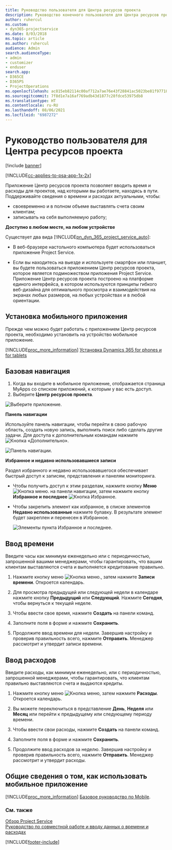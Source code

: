 ```yaml
---
title: Руководство пользователя для Центра ресурсов проекта
description: Руководство конечного пользователя для Центра ресурсов проекта для Project Service
author: ruhercul
ms.custom:
- dyn365-projectservice
ms.date: 8/03/2018
ms.topic: article
ms.author: ruhercul
audience: Admin
search.audienceType:
- admin
- customizer
- enduser
search.app:
- D365CE
- D365PS
- ProjectOperations
ms.openlocfilehash: ac815eb82114c00af712a7ae76e43f28841ac5023be81f97718dc7ce529e1d34
ms.sourcegitcommit: 7f8d1e7a16af769adb43d1877c28fdce53975db8
ms.translationtype: HT
ms.contentlocale: ru-RU
ms.lasthandoff: 08/06/2021
ms.locfileid: "6987272"
---
```

# <a name="user-guide-for-project-resource-hub"></a>Руководство пользователя для Центра ресурсов проекта

[!include [banner](../includes/psa-now-project-operations.md)]

[!INCLUDE[cc-applies-to-psa-app-1x-2x](../includes/cc-applies-to-psa-app-1x-2x.md)]

Приложение Центр ресурсов проекта позволяет вводить время и расходы для проектов, над которыми вы работаете, находясь в пути. Поддерживайте сведения о времени и расходах актуальными, чтобы:

- своевременно и в полном объеме выставлять счета своим клиентам;
- записывать на себя выполняемую работу;

**Доступно в любом месте, на любом устройстве**

Существует два вида [!INCLUDE[pn_dyn_365_project_service_auto](../includes/pn-dyn-365-project-service-auto.md)]: 

- В веб-браузере настольного компьютера будет использоваться приложение Project Service. 

- Если вы находитесь на выезде и используете смартфон или планшет, вы будете пользоваться приложением Центр ресурсов проекта, которое является подмножеством приложения Project Service. Приложение Центр ресурсов проекта построено на платформе единого интерфейса, в котором используются принципы гибкого веб-дизайна для оптимального просмотра и взаимодействия на экранах любых размеров, на любых устройствах и в любой ориентации. 


## <a name="install-the-mobile-app"></a>Установка мобильного приложения
Прежде чем можно будет работать с приложением Центр ресурсов проекта, необходимо установить на устройство мобильное приложение. 

[!INCLUDE[proc_more_information](../includes/proc-more-information.md)] [Установка Dynamics 365 for phones и for tablets](/dynamics365/mobile-app/install-dynamics-365-for-phones-and-tablets)

## <a name="basic-navigation"></a>Базовая навигация
1.  Когда вы входите в мобильное приложение, отображается страница MyApps со списком приложений, к которым у вас есть доступ. 
2.  Выберите **Центр ресурсов проекта**.

![Выберите приложение.](media/chooseApp_1.png "Выбрать приложение")

**Панель навигации**

Используйте панель навигации, чтобы перейти в свою рабочую область, создать новую запись, выполнить поиск либо сделать другие задачи. Для доступа к дополнительным командам нажмите ![Кнопка «Дополнительно».](media/MoreButton.png "Кнопка &quot;Подробнее&quot;")

![Панель навигации.](media/NavBar_2.png "Панель навигации")

**Избранное и недавно использовавшиеся записи**

Раздел избранного и недавно использовавшегося обеспечивает быстрый доступ к записям, представления и панелям мониторинга. 

- Чтобы получить доступ к этим разделам, нажмите кнопку **Меню** ![Кнопка меню.](media/MenuButton.png "Кнопка меню") на панели навигации, затем нажмите кнопку **Избранное и последнее** ![Кнопка Избранное](media/FavButton.png "Кнопка избранного").

- Чтобы закрепить элемент как избранное, в списке элементов **Недавно использованные** нажмите булавку. В результате элемент будет закреплен и перенесен в Избранное.

  ![Элементы пункта Избранное и последнее.](media/Favs_3.png "Элементы пункта Избранное и последнее")
 
## <a name="enter-time"></a>Ввод времени
Введите часы как минимум еженедельно или с периодичностью, запрошенной вашими менеджерами, чтобы гарантировать, что вашим клиентам выставляются счета и выполняется кредитование правильно.

1. Нажмите кнопку меню ![Кнопка меню.](media/MenuButton.png "Кнопка меню"), затем нажмите **Записи времени**. Откроется календарь.

2. Для просмотра предыдущей или следующей недели в календаре нажмите кнопку **Предыдущий** или **Следующий**. Нажмите **Сегодня**, чтобы вернуться к текущей неделе.

3. Чтобы ввести свое время, нажмите **Создать** на панели команд. 

4. Заполните поля в форме и нажмите **Сохранить**.

5. Продолжите ввод времени для недели. Завершив настройку и проверив правильность всего, нажмите **Отправить**. Менеджер рассмотрит и утвердит записи времени.

## <a name="enter-expenses"></a>Ввод расходов 
Введите расходы, как минимум еженедельно, или с периодичностью, запрошенной менеджерами, чтобы гарантировать, что клиентам правильно выставляются счета и выдаются кредиты.

1. Нажмите кнопку меню ![Кнопка меню](media/MenuButton.png "Кнопка меню"), затем нажмите **Расходы**. Откроется календарь.

2. Вы можете переключиться в представление **День**, **Неделя** или **Месяц** или перейти к предыдущему или следующему периоду времени. 

3. Чтобы ввести свои расходы, нажмите **Создать** на панели команд. 

4. Заполните поля в форме и нажмите **Сохранить**.

5. Продолжите ввод расходов за неделю. Завершив настройку и проверив правильность всего, нажмите **Отправить**. Менеджер рассмотрит и утвердит расходы.

## <a name="general-information-on-how-to-use-the-mobile-app"></a>Общие сведения о том, как использовать мобильное приложение 
[!INCLUDE[proc_more_information](../includes/proc-more-information.md)] [Базовое руководство по Mobile](/dynamics365/mobile-app/dynamics-365-phones-tablets-users-guide).

### <a name="see-also"></a>См. также  
 [Обзор Project Service](../psa/overview.md)   
 [Руководство по совместной работе и вводу данных о времени и расходах](../psa/time-expense-collaboration-guide.md)   
 


[!INCLUDE[footer-include](../includes/footer-banner.md)]